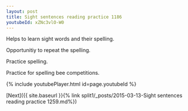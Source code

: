 ```yaml
---
layout: post
title: Sight sentences reading practice 1186
youtubeId: xZNc3vlO-W0
---
```

 
 
Helps to learn sight words and their spelling.

Opportunitiy to repeat the spelling. 

Practice spelling. 
 
Practice for spelling bee competitions. 
 
{% include youtubePlayer.html id=page.youtubeId %}
 
 

[Next]({{ site.baseurl }}{% link  split1/_posts/2015-03-13-Sight sentences reading practice 1259.md%})
 

